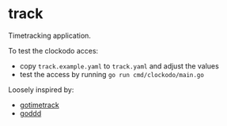 # track

Timetracking application.

To test the clockodo acces:

* copy `track.example.yaml` to `track.yaml` and adjust the values
* test the access by running `go run cmd/clockodo/main.go`

Loosely inspired by:

- [gotimetrack](https://github.com/danielbatw/gotimetrack)
- [goddd](https://github.com/marcusolsson/goddd)
